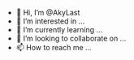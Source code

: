 - 👋 Hi, I’m @AkyLast
- 👀 I’m interested in ...
- 🌱 I’m currently learning ...
- 💞️ I’m looking to collaborate on ...
- 📫 How to reach me ...

<!---
AkyLast/AkyLast is a ✨ special ✨ repository because its `README.md` (this file) appears on your GitHub profile.
You can click the Preview link to take a look at your changes.
--->
